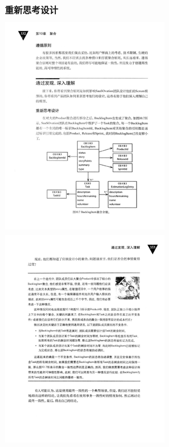 # 重新思考设计 

<div align = "center"><img src = "images/000080.jpg"/></div>
  <p class="calibre1"><a id="calibre_link-444"></a><img src="images/000103.jpg" alt="Image 367" class="calibre2" /></p>    